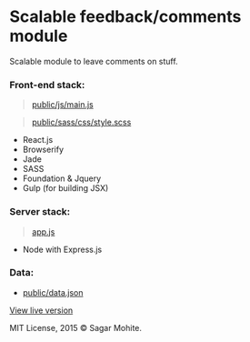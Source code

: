 # Scalable feedback/comments module

Scalable module to leave comments on stuff.

### Front-end stack:
> [public/js/main.js](public/js/main.js)

> [public/sass/css/style.scss](public/sass/css/style.scss)

* React.js
* Browserify
* Jade
* SASS
* Foundation & Jquery
* Gulp (for building JSX)

### Server stack:
> [app.js](app.js)

* Node with Express.js

### Data:
* [public/data.json](public/data.json)

[View live version](http://skillshare-feedback.herokuapp.com)

MIT License, 2015 © Sagar Mohite.